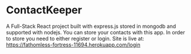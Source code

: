 # ContactKeeper
A Full-Stack React project built with express.js stored in mongodb and supported with nodejs.
You can store your contacts with this app. In order to store you need to either register or login.
Site is live at: https://fathomless-fortress-11694.herokuapp.com/login
